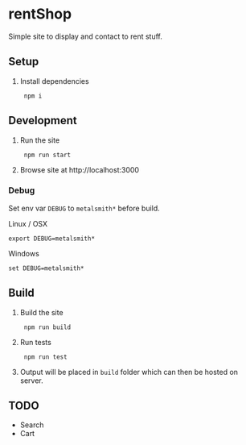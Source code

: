 # rentShop

Simple site to display and contact to rent stuff.

## Setup

1. Install dependencies

        npm i

## Development

1. Run the site

        npm run start

2. Browse site at http://localhost:3000

### Debug

Set env var `DEBUG` to `metalsmith*` before build.

Linux / OSX

    export DEBUG=metalsmith*

Windows

    set DEBUG=metalsmith*

## Build

1. Build the site

        npm run build

2. Run tests

        npm run test

3. Output will be placed in `build` folder which can then be hosted on server.

## TODO

- Search
- Cart
